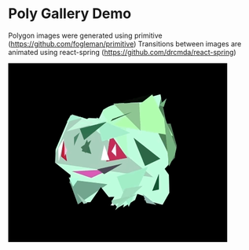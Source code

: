 # Poly Gallery Demo

Polygon images were generated using primitive (https://github.com/fogleman/primitive)
Transitions between images are animated using react-spring (https://github.com/drcmda/react-spring)

![](poly-gallery-demo.gif)
